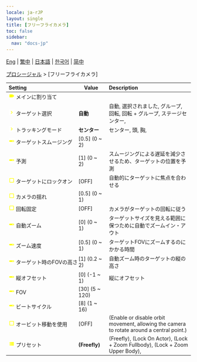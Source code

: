 ```yaml
---
locale: ja-rJP
layout: single
title: [フリーフライカメラ]
toc: false
sidebar:
  nav: "docs-jp"
---
```

[Eng](/dancexr/menu/2025.4/motion/freefly_cam) | [繁中](/tw/dancexr/menu/2025.4/motion/freefly_cam) | [日本語](/jp/dancexr/menu/2025.4/motion/freefly_cam) | [한국어](/kr/dancexr/menu/2025.4/motion/freefly_cam) | [简中](/zh/dancexr/menu/2025.4/motion/freefly_cam)

[プロシージャル](../menu#プロシージャル) > [フリーフライカメラ]



| Setting | Value | Description |
| :--- | --- | :--- |
|<nobr><img src="/images/icon/ic_videocam.png" alt="videocam icon"/> メインに割り当て</nobr>|| 
|<nobr><img src="/images/icon/ic_chevron.png" alt="chevron icon"/> ターゲット選択</nobr>| **自動** | 自動, 選択されました, グループ, 回転, 回転 + グループ, ステージセンター,  |
|<nobr><img src="/images/icon/ic_chevron.png" alt="chevron icon"/> トラッキングモード</nobr>| **センター** | センター, 頭, 胸,  |
|<nobr><img src="/images/icon/ic_slider.png" alt="slider icon"/> ターゲットスムージング</nobr>| [0.5] (0 ~ 2) | 
|<nobr><img src="/images/icon/ic_slider.png" alt="slider icon"/> 予測</nobr>| [1] (0 ~ 2) | スムージングによる遅延を減少させるため、ターゲットの位置を予測
|<nobr><img src="/images/icon/ic_check_off.png" alt="check off icon"/> ターゲットにロックオン</nobr>| [OFF] | 自動的にターゲットに焦点を合わせる
|<nobr><img src="/images/icon/ic_check_off.png" alt="check off icon"/> カメラの揺れ</nobr>| [0.5] (0 ~ 1) | 
|<nobr><img src="/images/icon/ic_check_off.png" alt="check off icon"/> 回転固定</nobr>| [OFF] | カメラがターゲットの回転に従う
|<nobr><img src="/images/icon/ic_slider.png" alt="slider icon"/> 自動ズーム</nobr>| [0] (0 ~ 1) | ターゲットサイズを見える範囲に保つために自動でズームイン・アウト
|<nobr><img src="/images/icon/ic_slider.png" alt="slider icon"/> ズーム速度</nobr>| [0.5] (0 ~ 1) | ターゲットFOVにズームするのにかかる時間
|<nobr><img src="/images/icon/ic_slider.png" alt="slider icon"/> ターゲット時のFOVの高さ</nobr>| [1] (0.2 ~ 2) | 自動ズーム時のターゲットの縦の高さ
|<nobr><img src="/images/icon/ic_slider.png" alt="slider icon"/> 縦オフセット</nobr>| [0] (-1 ~ 1) | 縦にオフセット
|<nobr><img src="/images/icon/ic_slider.png" alt="slider icon"/> FOV</nobr>| [30] (5 ~ 120) | 
|<nobr><img src="/images/icon/ic_slider.png" alt="slider icon"/> ビートサイクル</nobr>| [8] (1 ~ 16) | 
|<nobr><img src="/images/icon/ic_check_off.png" alt="check off icon"/> オービット移動を使用</nobr>| [OFF] | (Enable or disable orbit movement, allowing the camera to rotate around a central point.)
|<nobr><img src="/images/icon/ic_list.png" alt="list icon"/> プリセット</nobr>| **(Freefly)** | (Freefly), (Lock On Actor), (Lock + Zoom Fullbody), (Lock + Zoom Upper Body),  |
